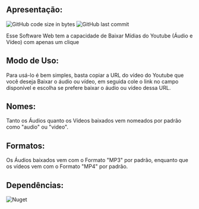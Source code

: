 ## Apresentação:
![GitHub code size in bytes](https://img.shields.io/github/languages/code-size/ViniciusBarnabe2019/Download-Video-Youtube?label=Tamanho%20do%20Repositorio)
![GitHub last commit](https://img.shields.io/github/last-commit/ViniciusBarnabe2019/Download-Video-Youtube?label=%C3%9Altimo%20Commit%20)

Esse Software Web tem a capacidade de Baixar Mídias do Youtube (Áudio e Vídeo) com apenas um clique

## Modo de Uso:
Para usá-lo é bem simples, basta copiar a URL do vídeo do Youtube que você deseja Baixar o áudio ou vídeo, em seguida cole o link no campo disponível e escolha se prefere baixar o áudio ou vídeo dessa URL.

## Nomes:
Tanto os Áudios quanto os Vídeos baixados vem nomeados por padrão como "audio" ou "video".

## Formatos:
Os Áudios baixados vem com o Formato "MP3" por padrão, enquanto que os vídeos vem com o Formato "MP4" por padrão.

## Dependências:
![Nuget](https://img.shields.io/nuget/dt/HtmlAgilityPack?label=HtmlAgilityyPack)
